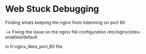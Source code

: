 # Web Stuck Debugging 

Finding whats keeping the nginx from listenning on port 80

--> Fixing the issue on the nginx file configuration /etc/nginx/sites-enabled/default

 in 0-nginx_likes_port_80 file.